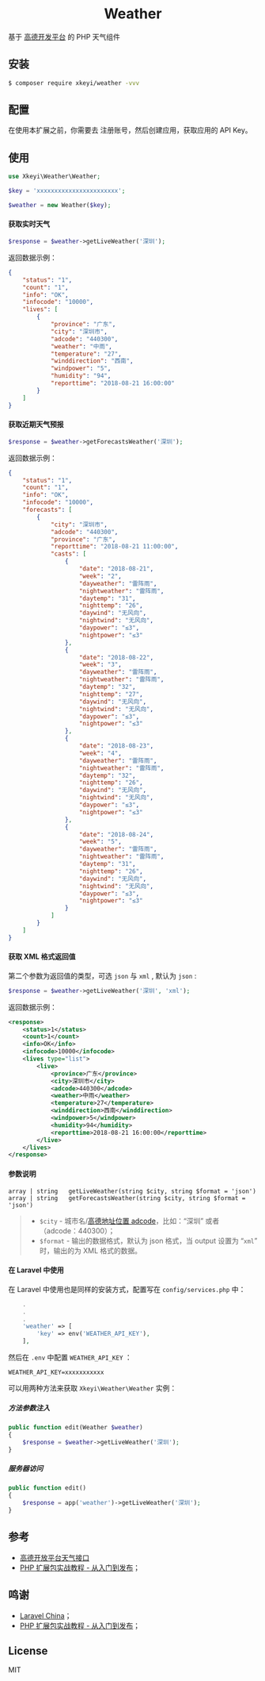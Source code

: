 <h1 align="center"> Weather </h1>

基于 [高德开发平台](https://lbs.amap.com/dev/) 的 PHP 天气组件

## 安装

```sh
$ composer require xkeyi/weather -vvv
```

## 配置

在使用本扩展之前，你需要去 []() 注册账号，然后创建应用，获取应用的 API Key。


## 使用

```php
use Xkeyi\Weather\Weather;

$key = 'xxxxxxxxxxxxxxxxxxxxxxx';

$weather = new Weather($key);
```

#### 获取实时天气

```php
$response = $weather->getLiveWeather('深圳');
```

返回数据示例：

```json
{
    "status": "1",
    "count": "1",
    "info": "OK",
    "infocode": "10000",
    "lives": [
        {
            "province": "广东",
            "city": "深圳市",
            "adcode": "440300",
            "weather": "中雨",
            "temperature": "27",
            "winddirection": "西南",
            "windpower": "5",
            "humidity": "94",
            "reporttime": "2018-08-21 16:00:00"
        }
    ]
}
```

#### 获取近期天气预报

```php
$response = $weather->getForecastsWeather('深圳');
```

返回数据示例：

```json
{
    "status": "1", 
    "count": "1", 
    "info": "OK", 
    "infocode": "10000", 
    "forecasts": [
        {
            "city": "深圳市", 
            "adcode": "440300", 
            "province": "广东", 
            "reporttime": "2018-08-21 11:00:00", 
            "casts": [
                {
                    "date": "2018-08-21", 
                    "week": "2", 
                    "dayweather": "雷阵雨", 
                    "nightweather": "雷阵雨", 
                    "daytemp": "31", 
                    "nighttemp": "26", 
                    "daywind": "无风向", 
                    "nightwind": "无风向", 
                    "daypower": "≤3", 
                    "nightpower": "≤3"
                }, 
                {
                    "date": "2018-08-22", 
                    "week": "3", 
                    "dayweather": "雷阵雨", 
                    "nightweather": "雷阵雨", 
                    "daytemp": "32", 
                    "nighttemp": "27", 
                    "daywind": "无风向", 
                    "nightwind": "无风向", 
                    "daypower": "≤3", 
                    "nightpower": "≤3"
                }, 
                {
                    "date": "2018-08-23", 
                    "week": "4", 
                    "dayweather": "雷阵雨", 
                    "nightweather": "雷阵雨", 
                    "daytemp": "32", 
                    "nighttemp": "26", 
                    "daywind": "无风向", 
                    "nightwind": "无风向", 
                    "daypower": "≤3", 
                    "nightpower": "≤3"
                }, 
                {
                    "date": "2018-08-24", 
                    "week": "5", 
                    "dayweather": "雷阵雨", 
                    "nightweather": "雷阵雨", 
                    "daytemp": "31", 
                    "nighttemp": "26", 
                    "daywind": "无风向", 
                    "nightwind": "无风向", 
                    "daypower": "≤3", 
                    "nightpower": "≤3"
                }
            ]
        }
    ]
}
```

#### 获取 XML 格式返回值

第二个参数为返回值的类型，可选 `json` 与 `xml` , 默认为 `json` :

```php
$response = $weather->getLiveWeather('深圳', 'xml');
```

返回数据示例：

```xml
<response>
    <status>1</status>
    <count>1</count>
    <info>OK</info>
    <infocode>10000</infocode>
    <lives type="list">
        <live>
            <province>广东</province>
            <city>深圳市</city>
            <adcode>440300</adcode>
            <weather>中雨</weather>
            <temperature>27</temperature>
            <winddirection>西南</winddirection>
            <windpower>5</windpower>
            <humidity>94</humidity>
            <reporttime>2018-08-21 16:00:00</reporttime>
        </live>
    </lives>
</response>
```

#### 参数说明

```
array | string   getLiveWeather(string $city, string $format = 'json')
array | string   getForecastsWeather(string $city, string $format = 'json')
```

> - `$city` - 城市名/[高德地址位置 adcode](https://lbs.amap.com/api/webservice/guide/api/district)，比如：“深圳” 或者（adcode：440300）；
> - `$format` - 输出的数据格式，默认为 json 格式，当 output 设置为 “`xml`” 时，输出的为 XML 格式的数据。

#### 在 Laravel 中使用

在 Laravel 中使用也是同样的安装方式，配置写在 `config/services.php` 中：

```php
    .
    .
    .
    'weather' => [
        'key' => env('WEATHER_API_KEY'),
    ],
```

然后在 `.env` 中配置 `WEATHER_API_KEY` ：

```
WEATHER_API_KEY=xxxxxxxxxxx
```

可以用两种方法来获取 `Xkeyi\Weather\Weather` 实例：

##### 方法参数注入

```php
public function edit(Weather $weather)
{
    $response = $weather->getLiveWeather('深圳');
}
```

##### 服务器访问

```php
public function edit()
{
    $response = app('weather')->getLiveWeather('深圳');
}
```

## 参考
- [高德开放平台天气接口](https://lbs.amap.com/api/webservice/guide/api/weatherinfo/)
- [PHP 扩展包实战教程 - 从入门到发布](https://laravel-china.org/courses/creating-package)；

## 鸣谢

- [Laravel China](https://laravel-china.org)；
- [PHP 扩展包实战教程 - 从入门到发布](https://laravel-china.org/courses/creating-package)；

## License

MIT
